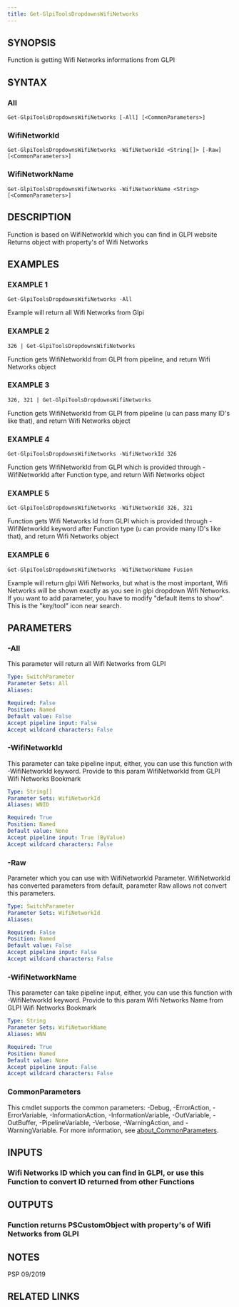 ```yaml
---
title: Get-GlpiToolsDropdownsWifiNetworks
---
```


## SYNOPSIS
Function is getting Wifi Networks informations from GLPI

## SYNTAX

### All
```
Get-GlpiToolsDropdownsWifiNetworks [-All] [<CommonParameters>]
```

### WifiNetworkId
```
Get-GlpiToolsDropdownsWifiNetworks -WifiNetworkId <String[]> [-Raw] [<CommonParameters>]
```

### WifiNetworkName
```
Get-GlpiToolsDropdownsWifiNetworks -WifiNetworkName <String> [<CommonParameters>]
```

## DESCRIPTION
Function is based on WifiNetworkId which you can find in GLPI website
Returns object with property's of Wifi Networks

## EXAMPLES

### EXAMPLE 1
```
Get-GlpiToolsDropdownsWifiNetworks -All
```

Example will return all Wifi Networks from Glpi

### EXAMPLE 2
```
326 | Get-GlpiToolsDropdownsWifiNetworks
```

Function gets WifiNetworkId from GLPI from pipeline, and return Wifi Networks object

### EXAMPLE 3
```
326, 321 | Get-GlpiToolsDropdownsWifiNetworks
```

Function gets WifiNetworkId from GLPI from pipeline (u can pass many ID's like that), and return Wifi Networks object

### EXAMPLE 4
```
Get-GlpiToolsDropdownsWifiNetworks -WifiNetworkId 326
```

Function gets WifiNetworkId from GLPI which is provided through -WifiNetworkId after Function type, and return Wifi Networks object

### EXAMPLE 5
```
Get-GlpiToolsDropdownsWifiNetworks -WifiNetworkId 326, 321
```

Function gets Wifi Networks Id from GLPI which is provided through -WifiNetworkId keyword after Function type (u can provide many ID's like that), and return Wifi Networks object

### EXAMPLE 6
```
Get-GlpiToolsDropdownsWifiNetworks -WifiNetworkName Fusion
```

Example will return glpi Wifi Networks, but what is the most important, Wifi Networks will be shown exactly as you see in glpi dropdown Wifi Networks.
If you want to add parameter, you have to modify "default items to show".
This is the "key/tool" icon near search.

## PARAMETERS

### -All
This parameter will return all Wifi Networks from GLPI

```yaml
Type: SwitchParameter
Parameter Sets: All
Aliases:

Required: False
Position: Named
Default value: False
Accept pipeline input: False
Accept wildcard characters: False
```

### -WifiNetworkId
This parameter can take pipeline input, either, you can use this function with -WifiNetworkId keyword.
Provide to this param WifiNetworkId from GLPI Wifi Networks Bookmark

```yaml
Type: String[]
Parameter Sets: WifiNetworkId
Aliases: WNID

Required: True
Position: Named
Default value: None
Accept pipeline input: True (ByValue)
Accept wildcard characters: False
```

### -Raw
Parameter which you can use with WifiNetworkId Parameter.
WifiNetworkId has converted parameters from default, parameter Raw allows not convert this parameters.

```yaml
Type: SwitchParameter
Parameter Sets: WifiNetworkId
Aliases:

Required: False
Position: Named
Default value: False
Accept pipeline input: False
Accept wildcard characters: False
```

### -WifiNetworkName
This parameter can take pipeline input, either, you can use this function with -WifiNetworkId keyword.
Provide to this param Wifi Networks Name from GLPI Wifi Networks Bookmark

```yaml
Type: String
Parameter Sets: WifiNetworkName
Aliases: WNN

Required: True
Position: Named
Default value: None
Accept pipeline input: False
Accept wildcard characters: False
```

### CommonParameters
This cmdlet supports the common parameters: -Debug, -ErrorAction, -ErrorVariable, -InformationAction, -InformationVariable, -OutVariable, -OutBuffer, -PipelineVariable, -Verbose, -WarningAction, and -WarningVariable. For more information, see [about_CommonParameters](http://go.microsoft.com/fwlink/?LinkID=113216).

## INPUTS

### Wifi Networks ID which you can find in GLPI, or use this Function to convert ID returned from other Functions
## OUTPUTS

### Function returns PSCustomObject with property's of Wifi Networks from GLPI
## NOTES
PSP 09/2019

## RELATED LINKS
